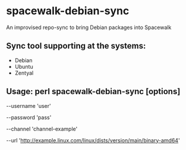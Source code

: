 spacewalk-debian-sync
=====================

An improvised repo-sync to bring Debian packages into Spacewalk

Sync tool supporting at the systems:
------------------------------------

- Debian
- Ubuntu
- Zentyal

Usage: perl spacewalk-debian-sync [options]
-------------------------------------------

--username 'user'

--password 'pass'

--channel 'channel-example'

--url 'http://example.linux.com/linux/dists/version/main/binary-amd64'

